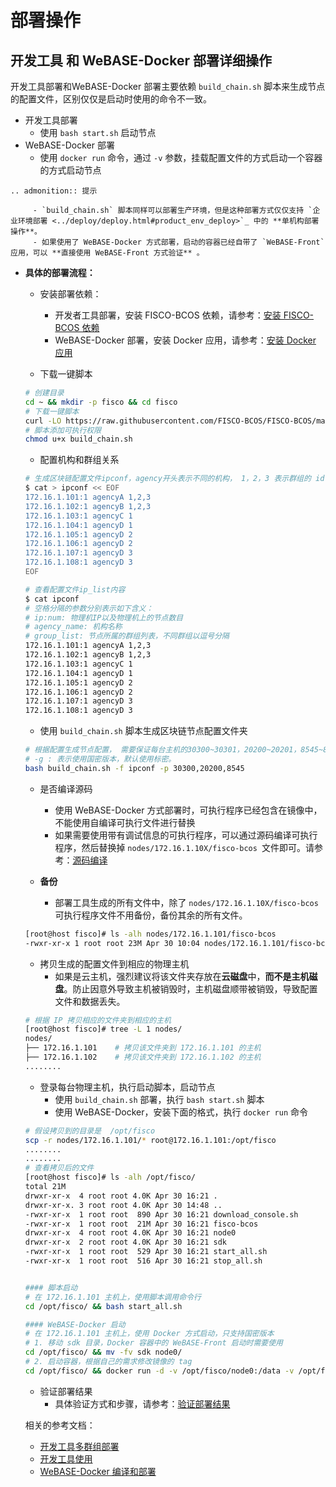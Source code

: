 # 部署操作

<span id="build_chain_webase_docker_deploy" />

## 开发工具 和 WeBASE-Docker 部署详细操作
开发工具部署和WeBASE-Docker 部署主要依赖 `build_chain.sh` 脚本来生成节点的配置文件，区别仅仅是启动时使用的命令不一致。

* 开发工具部署
    * 使用 `bash start.sh` 启动节点
* WeBASE-Docker 部署
    * 使用 `docker run` 命令，通过 `-v` 参数，挂载配置文件的方式启动一个容器的方式启动节点

```eval_rst
.. admonition:: 提示

     - `build_chain.sh` 脚本同样可以部署生产环境，但是这种部署方式仅仅支持 `企业环境部署 <../deploy/deploy.html#product_env_deploy>`_ 中的 **单机构部署操作**。
     - 如果使用了 WeBASE-Docker 方式部署，启动的容器已经自带了 `WeBASE-Front` 应用，可以 **直接使用 WeBASE-Front 方式验证** 。
```


* **具体的部署流程：**

    * 安装部署依赖：
        * 开发者工具部署，安装 FISCO-BCOS 依赖，请参考：[安装 FISCO-BCOS 依赖](./install_software.html#fisco_bcos_install_dependency)
        * WeBASE-Docker 部署，安装 Docker 应用，请参考：[安装 Docker 应用](./install_software.html#install_docker)
    
    * 下载一键脚本
    
    ```Bash
    # 创建目录
    cd ~ && mkdir -p fisco && cd fisco
    # 下载一键脚本
    curl -LO https://raw.githubusercontent.com/FISCO-BCOS/FISCO-BCOS/master/tools/build_chain.sh
    # 脚本添加可执行权限
    chmod u+x build_chain.sh
    ```
    
    * 配置机构和群组关系
    
    ```Bash
    # 生成区块链配置文件ipconf，agency开头表示不同的机构， 1，2，3 表示群组的 id
    $ cat > ipconf << EOF
    172.16.1.101:1 agencyA 1,2,3
    172.16.1.102:1 agencyB 1,2,3
    172.16.1.103:1 agencyC 1
    172.16.1.104:1 agencyD 1
    172.16.1.105:1 agencyD 2
    172.16.1.106:1 agencyD 2
    172.16.1.107:1 agencyD 3
    172.16.1.108:1 agencyD 3
    EOF
    
    # 查看配置文件ip_list内容
    $ cat ipconf
    # 空格分隔的参数分别表示如下含义：
    # ip:num: 物理机IP以及物理机上的节点数目
    # agency_name: 机构名称
    # group_list: 节点所属的群组列表，不同群组以逗号分隔
    172.16.1.101:1 agencyA 1,2,3
    172.16.1.102:1 agencyB 1,2,3
    172.16.1.103:1 agencyC 1
    172.16.1.104:1 agencyD 1
    172.16.1.105:1 agencyD 2
    172.16.1.106:1 agencyD 2
    172.16.1.107:1 agencyD 3
    172.16.1.108:1 agencyD 3
    ```
    
    * 使用 `build_chain.sh` 脚本生成区块链节点配置文件夹
    
    ```Bash
    # 根据配置生成节点配置， 需要保证每台主机的30300~30301，20200~20201，8545~8546端口没有被占用
    # -g : 表示使用国密版本，默认使用标密。
    bash build_chain.sh -f ipconf -p 30300,20200,8545
    ```
    
    * 是否编译源码
        * 使用 WeBASE-Docker 方式部署时，可执行程序已经包含在镜像中，不能使用自编译可执行文件进行替换
        * 如果需要使用带有调试信息的可执行程序，可以通过源码编译可执行程序，然后替换掉 `nodes/172.16.1.10X/fisco-bcos `文件即可。请参考：[源码编译](https://fisco-bcos-documentation.readthedocs.io/zh_CN/latest/docs/manual/get_executable.html#id2)
    
    * **备份**
        * 部署工具生成的所有文件中，除了 `nodes/172.16.1.10X/fisco-bcos` 可执行程序文件不用备份，备份其余的所有文件。
    
    ```Bash
    [root@host fisco]# ls -alh nodes/172.16.1.101/fisco-bcos
    -rwxr-xr-x 1 root root 23M Apr 30 10:04 nodes/172.16.1.101/fisco-bcos
    ```
    
    * 拷贝生成的配置文件到相应的物理主机
        * 如果是云主机，强烈建议将该文件夹存放在**云磁盘**中，**而不是主机磁盘**。防止因意外导致主机被销毁时，主机磁盘顺带被销毁，导致配置文件和数据丢失。
    
    ```Bash
    # 根据 IP 拷贝相应的文件夹到相应的主机
    [root@host fisco]# tree -L 1 nodes/
    nodes/
    ├── 172.16.1.101    # 拷贝该文件夹到 172.16.1.101 的主机
    ├── 172.16.1.102    # 拷贝该文件夹到 172.16.1.102 的主机
    ........
    ```
    
    * 登录每台物理主机，执行启动脚本，启动节点
        * 使用 `build_chain.sh` 部署，执行 `bash start.sh` 脚本
        * 使用 WeBASE-Docker，安装下面的格式，执行 `docker run` 命令
    
    ```Bash
    # 假设拷贝到的目录是  /opt/fisco
    scp -r nodes/172.16.1.101/* root@172.16.1.101:/opt/fisco
    ........
    ........
    # 查看拷贝后的文件
    [root@host fisco]# ls -alh /opt/fisco/
    total 21M
    drwxr-xr-x  4 root root 4.0K Apr 30 16:21 .
    drwxr-xr-x. 3 root root 4.0K Apr 30 14:48 ..
    -rwxr-xr-x  1 root root  890 Apr 30 16:21 download_console.sh
    -rwxr-xr-x  1 root root  21M Apr 30 16:21 fisco-bcos
    drwxr-xr-x  4 root root 4.0K Apr 30 16:21 node0
    drwxr-xr-x  2 root root 4.0K Apr 30 16:21 sdk
    -rwxr-xr-x  1 root root  529 Apr 30 16:21 start_all.sh
    -rwxr-xr-x  1 root root  516 Apr 30 16:21 stop_all.sh
    
    
    #### 脚本启动
    # 在 172.16.1.101 主机上，使用脚本调用命令行
    cd /opt/fisco/ && bash start_all.sh
    
    #### WeBASE-Docker 启动
    # 在 172.16.1.101 主机上，使用 Docker 方式启动，只支持国密版本
    # 1. 移动 sdk 目录，Docker 容器中的 WeBASE-Front 启动时需要使用
    cd /opt/fisco/ && mv -fv sdk node0/
    # 2. 启动容器，根据自己的需求修改镜像的 tag
    cd /opt/fisco/ && docker run -d -v /opt/fisco/node0:/data -v /opt/fisco/frontlog:/dist/log --network=host -w=/data fiscoorg/front:bsn-0.2.0-gm
    ```
    
    * 验证部署结果
        * 具体验证方式和步骤，请参考：[验证部署结果](../deploy/deploy.html#verify_deploy_result)
    
    
    相关的参考文档：
    - [开发工具多群组部署](https://fisco-bcos-documentation.readthedocs.io/zh_CN/latest/docs/manual/group_use_cases.html#id1)
    - [开发工具使用](https://fisco-bcos-documentation.readthedocs.io/zh_CN/latest/docs/manual/build_chain.html)
    - [WeBASE-Docker 编译和部署](https://github.com/WeBankFinTech/WeBASE-Docker/tree/dev-yhb)
   